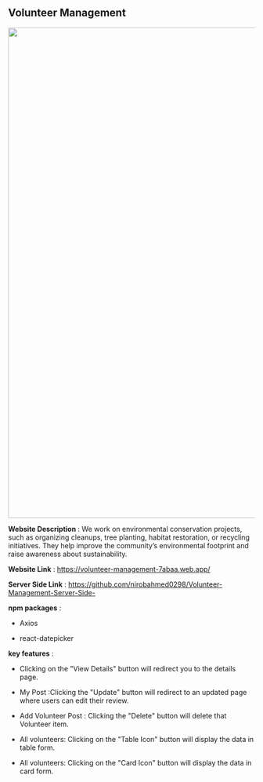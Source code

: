 ## Volunteer Management 

<div align="center">
  <img width="1000" src="https://i.ibb.co.com/60DD73k1/Screenshot-165.png"/>
</div>

**Website Description** : We work on environmental conservation projects, such as organizing cleanups, tree planting, habitat restoration, or recycling initiatives. They help improve the community’s environmental footprint and raise awareness about sustainability.

**Website Link** : https://volunteer-management-7abaa.web.app/

**Server Side Link** : https://github.com/nirobahmed0298/Volunteer-Management-Server-Side-

**npm packages** : 
- Axios
* react-datepicker


**key features** : 
- Clicking on the "View Details" button will redirect you to the details page.
* My Post :Clicking the "Update" button will redirect to an updated page where users can edit their review.
- Add Volunteer Post : Clicking the "Delete" button will delete that Volunteer item.
* All volunteers: Clicking on the "Table Icon" button will display the data in table form.
- All volunteers: Clicking on the "Card Icon" button will display the data in card form.
